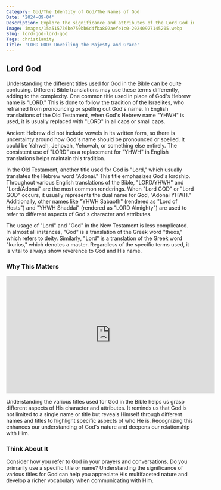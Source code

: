 ```yaml
---
Category: God/The Identity of God/The Names of God
Date: '2024-09-04'
Description: Explore the significance and attributes of the Lord God in various religious traditions, delving into the divine characteristics and roles associated with this supreme being.
Image: images/15a515736be750bb6d4fba802aefe1c0-20240927145205.webp
Slug: lord-god-lord-god
Tags: christianity
Title: 'LORD GOD: Unveiling the Majesty and Grace'
---
```


## Lord God

Understanding the different titles used for God in the Bible can be quite confusing. Different Bible translations may use these terms differently, adding to the complexity. One common title used in place of God's Hebrew name is "LORD." This is done to follow the tradition of the Israelites, who refrained from pronouncing or spelling out God's name. In English translations of the Old Testament, when God's Hebrew name "YHWH" is used, it is usually replaced with "LORD" in all caps or small caps.

Ancient Hebrew did not include vowels in its written form, so there is uncertainty around how God's name should be pronounced or spelled. It could be Yahweh, Jehovah, Yehowah, or something else entirely. The consistent use of "LORD" as a replacement for "YHWH" in English translations helps maintain this tradition.

In the Old Testament, another title used for God is "Lord," which usually translates the Hebrew word "Adonai." This title emphasizes God's lordship. Throughout various English translations of the Bible, "LORD/YHWH" and "Lord/Adonai" are the most common renderings. When "Lord GOD" or "Lord GOD" occurs, it usually represents the dual name for God, "Adonai YHWH." Additionally, other names like "YHWH Sabaoth" (rendered as "Lord of Hosts") and "YHWH Shaddai" (rendered as "LORD Almighty") are used to refer to different aspects of God's character and attributes.

The usage of "Lord" and "God" in the New Testament is less complicated. In almost all instances, "God" is a translation of the Greek word "theos," which refers to deity. Similarly, "Lord" is a translation of the Greek word "kurios," which denotes a master. Regardless of the specific terms used, it is vital to always show reverence to God and His name.

### Why This Matters


<iframe width="560" height="315" src="https://www.youtube.com/embed/yJEcb2qb9Yg" frameborder="0" allow="autoplay; encrypted-media" allowfullscreen></iframe>


Understanding the various titles used for God in the Bible helps us grasp different aspects of His character and attributes. It reminds us that God is not limited to a single name or title but reveals Himself through different names and titles to highlight specific aspects of who He is. Recognizing this enhances our understanding of God's nature and deepens our relationship with Him.

### Think About It

Consider how you refer to God in your prayers and conversations. Do you primarily use a specific title or name? Understanding the significance of various titles for God can help you appreciate His multifaceted nature and develop a richer vocabulary when communicating with Him.